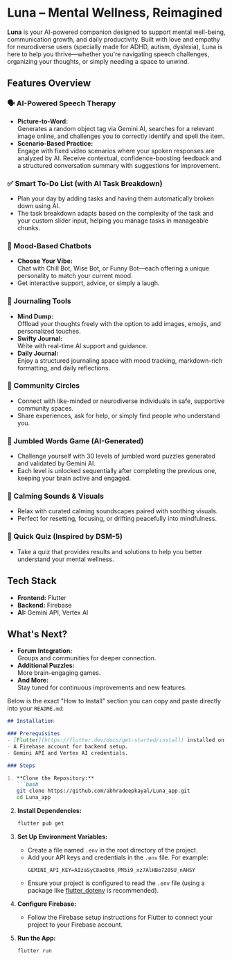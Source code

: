 

# Luna – Mental Wellness, Reimagined

**Luna** is your AI-powered companion designed to support mental well-being, communication growth, and daily productivity. Built with love and empathy for neurodiverse users (specially made for ADHD, autism, dyslexia), Luna is here to help you thrive—whether you're navigating speech challenges, organizing your thoughts, or simply needing a space to unwind.

## Features Overview

### 🗣️ AI-Powered Speech Therapy
- **Picture-to-Word:**  
  Generates a random object tag via Gemini AI, searches for a relevant image online, and challenges you to correctly identify and spell the item.
- **Scenario-Based Practice:**  
  Engage with fixed video scenarios where your spoken responses are analyzed by AI. Receive contextual, confidence-boosting feedback and a structured conversation summary with suggestions for improvement.

### ✅ Smart To-Do List (with AI Task Breakdown)
- Plan your day by adding tasks and having them automatically broken down using AI.
- The task breakdown adapts based on the complexity of the task and your custom slider input, helping you manage tasks in manageable chunks.

### 🧠 Mood-Based Chatbots
- **Choose Your Vibe:**  
  Chat with Chill Bot, Wise Bot, or Funny Bot—each offering a unique personality to match your current mood.  
- Get interactive support, advice, or simply a laugh.

### 📓 Journaling Tools
- **Mind Dump:**  
  Offload your thoughts freely with the option to add images, emojis, and personalized touches.
- **Swifty Journal:**  
  Write with real-time AI support and guidance.
- **Daily Journal:**  
  Enjoy a structured journaling space with mood tracking, markdown-rich formatting, and daily reflections.

### 💬 Community Circles
- Connect with like-minded or neurodiverse individuals in safe, supportive community spaces.
- Share experiences, ask for help, or simply find people who understand you.

### 🧩 Jumbled Words Game (AI-Generated)
- Challenge yourself with 30 levels of jumbled word puzzles generated and validated by Gemini AI.
- Each level is unlocked sequentially after completing the previous one, keeping your brain active and engaged.

### 🌊 Calming Sounds & Visuals
- Relax with curated calming soundscapes paired with soothing visuals.
- Perfect for resetting, focusing, or drifting peacefully into mindfulness.

### 📝 Quick Quiz (Inspired by DSM-5)
- Take a quiz that provides results and solutions to help you better understand your mental wellness.

## Tech Stack
- **Frontend:** Flutter  
- **Backend:** Firebase  
- **AI:** Gemini API, Vertex AI  

## What's Next?
- **Forum Integration:**  
  Groups and communities for deeper connection.
- **Additional Puzzles:**  
  More brain-engaging games.
- **And More:**  
  Stay tuned for continuous improvements and new features.

Below is the exact "How to Install" section you can copy and paste directly into your `README.md`:

```markdown
## Installation

### Prerequisites
- [Flutter](https://flutter.dev/docs/get-started/install) installed on your machine.
- A Firebase account for backend setup.
- Gemini API and Vertex AI credentials.

### Steps

1. **Clone the Repository:**
   ```bash
   git clone https://github.com/abhradeepkayal/Luna_app.git
   cd Luna_app
   ```

2. **Install Dependencies:**
   ```bash
   flutter pub get
   ```

3. **Set Up Environment Variables:**
   - Create a file named `.env` in the root directory of the project.
   - Add your API keys and credentials in the `.env` file. For example:
     ```env
     GEMINI_API_KEY=AIzaSyC8aoDt6_PM5i9_xz7AlHBo720SU_nAHSY
     ```
   - Ensure your project is configured to read the `.env` file (using a package like [flutter_dotenv](https://pub.dev/packages/flutter_dotenv) is recommended).

4. **Configure Firebase:**
   - Follow the Firebase setup instructions for Flutter to connect your project to your Firebase account.

5. **Run the App:**
   ```bash
   flutter run
   ```
``` 


